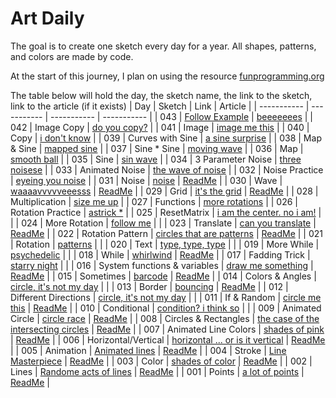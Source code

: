 # Art Daily
The goal is to create one sketch every day for a year. All shapes, patterns, and colors are made by code. 

At the start of this journey, I plan on using the resource [funprogramming.org ](https://funprogramming.org/)

The table below will hold the day, the sketch name, the link to the sketch, link to the article (if it exists)
| Day      | Sketch | Link      | Article |
| ----------- | ----------- | ----------- | ----------- |
| 043      | [Follow Example](https://p5js.org/examples/interaction-wavemaker.html)      | [beeeeeees](https://athoug.github.io/art-daily/art/day-043/index.html)      | 
| 042      | Image Copy      | [do you copy?](https://athoug.github.io/art-daily/art/day-042/index.html)      | 
| 041      | Image       | [image me this](https://athoug.github.io/art-daily/art/day-041/index.html)      | 
| 040      | Copy       | [i don't know](https://athoug.github.io/art-daily/art/day-040/index.html)      | 
| 039      | Curves with Sine       | [a sine surprise](https://athoug.github.io/art-daily/art/day-039/index.html)      | 
| 038      | Map & Sine       | [mapped sine](https://athoug.github.io/art-daily/art/day-038/index.html)      | 
| 037      | Sine * Sine       | [moving wave](https://athoug.github.io/art-daily/art/day-037/index.html)      | 
| 036      | Map       | [smooth ball](https://athoug.github.io/art-daily/art/day-036/index.html)      | 
| 035      | Sine       | [sin wave](https://athoug.github.io/art-daily/art/day-035/index.html)      | 
| 034      | 3 Parameter Noise       | [three noisese](https://athoug.github.io/art-daily/art/day-034/index.html)      | 
| 033      | Animated Noise       | [the wave of noise](https://athoug.github.io/art-daily/art/day-033/index.html)      | 
| 032      | Noise Practice       | [eyeing you noise](https://athoug.github.io/art-daily/art/day-032/index.html)      | 
| 031      | Noise       | [noise](https://athoug.github.io/art-daily/art/day-031/index.html)      |     [ReadMe](https://github.com/athoug/art-daily/tree/main/art/day-031)    |
| 030      | Wave       | [waaaavvvvveeesss](https://athoug.github.io/art-daily/art/day-030/index.html)      |     [ReadMe](https://github.com/athoug/art-daily/tree/main/art/day-030)    |
| 029      | Grid       | [it's the grid](https://athoug.github.io/art-daily/art/day-029/index.html)      |     [ReadMe](https://github.com/athoug/art-daily/tree/main/art/day-029)    |
| 028      | Multiplication       | [size me up](https://athoug.github.io/art-daily/art/day-028/index.html)      | 
| 027      | Functions       | [more rotations](https://athoug.github.io/art-daily/art/day-027/index.html)      | 
| 026      | Rotation Practice       | [astrick *](https://athoug.github.io/art-daily/art/day-026/index.html)      | 
| 025      | ResetMatrix       | [i am the center. no i am!](https://athoug.github.io/art-daily/art/day-025/index.html)      |    |
| 024      | More Rotation       | [follow me](https://athoug.github.io/art-daily/art/day-024/index.html)      |    |
| 023      | Translate       | [can you translate](https://athoug.github.io/art-daily/art/day-023/index.html)      |    [ReadMe](https://github.com/athoug/art-daily/tree/main/art/day-023)    |
| 022      | Rotation Pattern       | [circles that are patterns](https://athoug.github.io/art-daily/art/day-022/index.html)      |    [ReadMe](https://github.com/athoug/art-daily/tree/main/art/day-022)    |
| 021      | Rotation       | [patterns](https://athoug.github.io/art-daily/art/day-021/index.html)      |    |
| 020      | Text       | [type, type, type](https://athoug.github.io/art-daily/art/day-020/index.html)      |    |
| 019      | More While       | [psychedelic](https://athoug.github.io/art-daily/art/day-019/index.html)      |    |
| 018      | While       | [whirlwind](https://athoug.github.io/art-daily/art/day-018/index.html)      |    [ReadMe](https://github.com/athoug/art-daily/tree/main/art/day-018)    |
| 017      | Fadding Trick       | [starry night](https://athoug.github.io/art-daily/art/day-017/index.html)      |    |
| 016      | System functions & variables       | [draw me something](https://athoug.github.io/art-daily/art/day-016/index.html)      |    [ReadMe](https://github.com/athoug/art-daily/tree/main/art/day-016)    |
| 015      | Sometimes       | [barcode](https://athoug.github.io/art-daily/art/day-015/index.html)      |    [ReadMe](https://github.com/athoug/art-daily/tree/main/art/day-015)    |
| 014      | Colors & Angles      | [circle, it's not my day](https://athoug.github.io/art-daily/art/day-014/index.html)      |     |
| 013      | Border       | [bouncing](https://athoug.github.io/art-daily/art/day-013/index.html)      |    [ReadMe](https://github.com/athoug/art-daily/tree/main/art/day-013)    |
| 012      | Different Directions      | [circle, it's not my day](https://athoug.github.io/art-daily/art/day-012/index.html)      |     |
| 011      | If & Random       | [circle me this](https://athoug.github.io/art-daily/art/day-011/index.html)      |    [ReadMe](https://github.com/athoug/art-daily/tree/main/art/day-011)    |
| 010      | Conditional       | [condition? i think so](https://athoug.github.io/art-daily/art/day-010/index.html)      |       |
| 009      | Animated Circle       | [circle race](https://athoug.github.io/art-daily/art/day-009/index.html)      |    [ReadMe](https://github.com/athoug/art-daily/tree/main/art/day-009)    |
| 008      | Circles & Rectangles       | [the case of the intersecting circles](https://athoug.github.io/art-daily/art/day-008/index-2.html)      |    [ReadMe](https://github.com/athoug/art-daily/tree/main/art/day-008)    |
| 007      | Animated Line Colors       | [shades of pink](https://athoug.github.io/art-daily/art/day-007/index.html)      |    [ReadMe](https://github.com/athoug/art-daily/tree/main/art/day-007)    |
| 006      | Horizontal/Vertical       | [horizontal ... or is it vertical](https://athoug.github.io/art-daily/art/day-006/index.html)      |    [ReadMe](https://github.com/athoug/art-daily/tree/main/art/day-006)    |
| 005      | Animation       | [Animated lines](https://athoug.github.io/art-daily/art/day-005/index.html)      |    [ReadMe](https://github.com/athoug/art-daily/tree/main/art/day-005)    |
| 004      | Stroke       | [Line Masterpiece](https://athoug.github.io/art-daily/art/day-004/index-5.html)      |    [ReadMe](https://github.com/athoug/art-daily/tree/main/art/day-004)    |
| 003      | Color       | [shades of color](https://athoug.github.io/art-daily/art/day-003/)      |    [ReadMe](https://github.com/athoug/art-daily/tree/main/art/day-003)    |
| 002      | Lines      | [Randome acts of lines](https://athoug.github.io/art-daily/art/day-002/index-3.html)       |   [ReadMe](https://github.com/athoug/art-daily/tree/main/art/day-002)     |
| 001      | Points       | [a lot of points](https://athoug.github.io/art-daily/art/day-001/)     |    [ReadMe](https://github.com/athoug/art-daily/tree/main/art/day-001)    |
